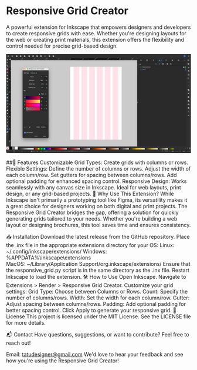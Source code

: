 # Responsive Grid Creator
A powerful extension for Inkscape that empowers designers and developers to create responsive grids with ease. Whether you're designing layouts for the web or creating print materials, this extension offers the flexibility and control needed for precise grid-based design.

<img src="./REFERENCES/image1.png" width="800" alt="Responsive Grid Creator Preview">

##🌟 Features
Customizable Grid Types: Create grids with columns or rows.
Flexible Settings:
Define the number of columns or rows.
Adjust the width of each column/row.
Set gutters for spacing between columns/rows.
Add optional padding for enhanced spacing control.
Responsive Design: Works seamlessly with any canvas size in Inkscape.
Ideal for web layouts, print design, or any grid-based projects.
🚀 Why Use This Extension?
While Inkscape isn't primarily a prototyping tool like Figma, its versatility makes it a great choice for designers working on both digital and print projects. The Responsive Grid Creator bridges the gap, offering a solution for quickly generating grids tailored to your needs. Whether you're building a web layout or designing brochures, this tool saves time and ensures consistency.

📥 Installation
Download the latest release from the GitHub repository.
Place the .inx file in the appropriate extensions directory for your OS:
Linux: ~/.config/inkscape/extensions/
Windows: %APPDATA%\inkscape\extensions\
MacOS: ~/Library/Application Support/org.inkscape/extensions/
Ensure that the responsive_grid.py script is in the same directory as the .inx file.
Restart Inkscape to load the extension.
🛠️ How to Use
Open Inkscape.
Navigate to Extensions > Render > Responsive Grid Creator.
Customize your grid settings:
Grid Type: Choose between Columns or Rows.
Count: Specify the number of columns/rows.
Width: Set the width for each column/row.
Gutter: Adjust spacing between columns/rows.
Padding: Add optional padding for better spacing control.
Click Apply to generate your responsive grid.
📝 License
This project is licensed under the MIT License. See the LICENSE file for more details.

📬 Contact
Have questions, suggestions, or want to contribute? Feel free to reach out!

Email: tatudesigner@gmail.com
We'd love to hear your feedback and see how you're using the Responsive Grid Creator!
